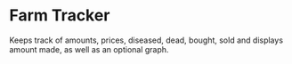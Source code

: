 # Farm Tracker
Keeps track of amounts, prices, diseased, dead, bought, sold and displays amount made, as well as an optional graph.